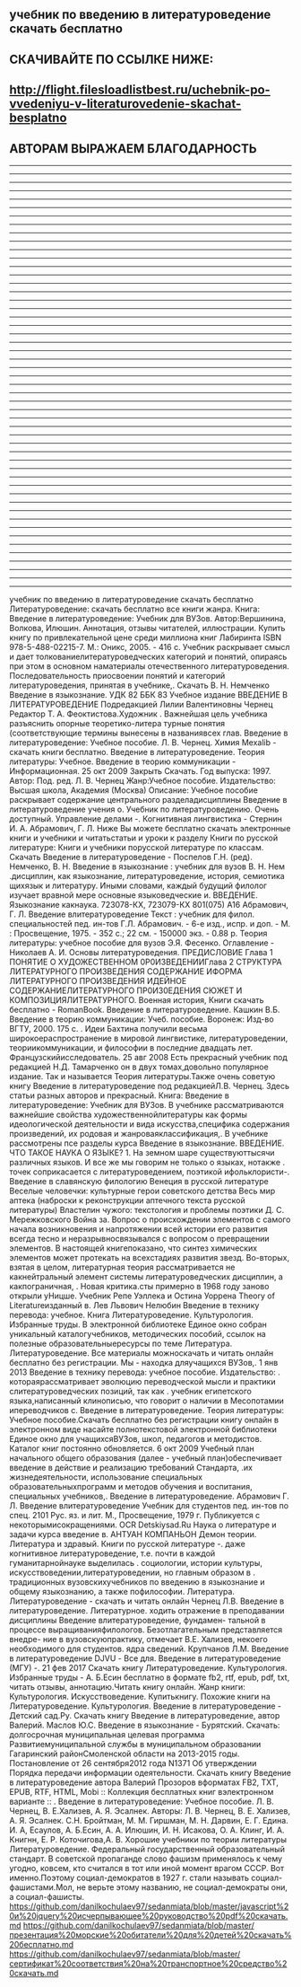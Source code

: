 учебник по введению в литературоведение скачать бесплатно
--------------------------------------------------
СКАЧИВАЙТЕ ПО ССЫЛКЕ НИЖЕ:
--------------------------------------------------
http://flight.filesloadlistbest.ru/uchebnik-po-vvedeniyu-v-literaturovedenie-skachat-besplatno
--------------------------------------------------
АВТОРАМ ВЫРАЖАЕМ БЛАГОДАРНОСТЬ
--------------------------------------------------
--------------------------------------------------
--------------------------------------------------
--------------------------------------------------
--------------------------------------------------
--------------------------------------------------
--------------------------------------------------
--------------------------------------------------
--------------------------------------------------
--------------------------------------------------
--------------------------------------------------
--------------------------------------------------
--------------------------------------------------
--------------------------------------------------
--------------------------------------------------
--------------------------------------------------
--------------------------------------------------
--------------------------------------------------
--------------------------------------------------
--------------------------------------------------
--------------------------------------------------
--------------------------------------------------
--------------------------------------------------
--------------------------------------------------
--------------------------------------------------
--------------------------------------------------
--------------------------------------------------
--------------------------------------------------
--------------------------------------------------
--------------------------------------------------
--------------------------------------------------
--------------------------------------------------
--------------------------------------------------
--------------------------------------------------
--------------------------------------------------
--------------------------------------------------
--------------------------------------------------
--------------------------------------------------
--------------------------------------------------
--------------------------------------------------
--------------------------------------------------
--------------------------------------------------
--------------------------------------------------
--------------------------------------------------
--------------------------------------------------
--------------------------------------------------
--------------------------------------------------
--------------------------------------------------
--------------------------------------------------
--------------------------------------------------
--------------------------------------------------
--------------------------------------------------
учебник по введению в литературоведение скачать бесплатно Литературоведение: скачать бесплатно все книги жанра. Книга: Введение в литературоведение: Учебник для ВУЗов. Автор:Вершинина, Волкова, Илюшин. Аннотация, отзывы читателей, иллюстрации. Купить книгу по привлекательной цене среди миллиона книг Лабиринта ISBN 978-5-488-02215-7. М.: Оникс, 2005. - 416 с. Учебник раскрывает смысл и дает толкованиелитературоведческих категорий и понятий, опираясь при этом в основном наматериалы отечественного литературоведения. Последовательность приосвоении понятий и категорий литературоведения, принятая в учебнике,. Скачать В. Н. Немченко Введение в языкознание. УДК 82 ББК 83 Учебное издание ВВЕДЕНИЕ В ЛИТЕРАТУРОВЕДЕНИЕ Подредакцией Лилии Валентиновны Чернец Редактор Т. А. Феоктистова.Художник . Важнейшая цель учебника  разъяснить опорные теоретико-литера турные понятия (соответствующие термины вынесены в названиявсех глав. Введение в литературоведение: Учебное пособие. Л. В. Чернец. Химия  Mexalib - скачать книги бесплатно. Введение в литературоведение. Теория литературы: Учебное. Введение в теорию коммуникации - Информационная. 25 окт 2009  Закрыть Скачать. Год выпуска: 1997. Автор: Под. ред. Л. В. Чернец Жанр:Учебное пособие. Издательство: Высшая школа, Академия (Москва) Описание: Учебное пособие раскрывает содержание центрального разделадисциплины Введение в литературоведение  учения о. Учебник по литературоведению. Очень доступный. Управление делами -. Когнитивная лингвистика - Стернин И. А. Абрамович, Г. Л.
Ниже Вы можете бесплатно скачать электронные книги и учебники и читатьстатьи и уроки к разделу Книги по русской литературе: Книги и учебники порусской литературе по классам. Скачать Введение в литературоведение - Поспелов Г.Н. (ред). Немченко, В. Н. Введение в языкознание : учебник для вузов  В. Н. Нем .дисциплин, как языкознание, литературоведение, история, семиотика  щихязык и литературу. Иными словами, каждый будущий филолог изучает вравной мере основные языковедческие и. ВВЕДЕНИЕ. Языкознание какнаука. 723078-КХ, 723079-КХ 801(075) А16 Абрамович, Г. Л. Введение влитературоведение Текст : учебник для филол. специальностей пед. ин-тов  Г.Л. Абрамович. - 6-е изд., испр. и доп. - М. : Просвещение, 1975. - 352 с.; 22 см. - 150000 экз. - 0.88 р. Теория литературы: учебное пособие для вузов  Э.Я. Фесенко. Оглавление - Николаев А. И. Основы литературоведения. ПРЕДИСЛОВИЕ Глава 1 ПОНЯТИЕ О ХУДОЖЕСТВЕННОМ 0Р0ИЗВЕДЕНИИГлава 2 СТРУКТУРА ЛИТЕРАТУРНОГО ПРОИЗВЕДЕНИЯ СОДЕРЖАНИЕ ИФОРМА ЛИТЕРАТУРНОГО ПРОИЗВЕДЕНИЯ ИДЕЙНОЕ СОДЕРЖАНИЕЛИТЕРАТУРНОГО ПР0И30ЕДЕНИЯ СЮЖЕТ И КОМПОЗИЦИЯЛИТЕРАТУРНОГО. Военная история, Книги скачать бесплатно - RomanBook. Введение в литературоведение. Кашкин В.Б. Введение в теорию коммуникации: Учеб. пособие. Воронеж: Изд-во ВГТУ, 2000. 175 с. . Идеи Бахтина получили весьма широкоераспространение в мировой лингвистике, литературоведении, теориикоммуникации, и философии в последние двадцать лет. Французскийисследователь. 25 авг 2008  Есть прекрасный учебник под редакцией Н.Д. Тамарченко  он в двух томах,довольно популярное издание. Так и называется Теория литературы.Также очень советую книгу Введение в литературоведение под редакциейЛ.В. Чернец. Здесь статьи разных авторов и прекрасный. Книга: Введение в литературоведение: Учебник для ВУЗов. В учебнике рассматриваются важнейшие свойства художественнойлитературы как формы идеологической деятельности и вида искусства,специфика содержания произведений, их родовая и жанроваяклассификация,. В учебнике рассмотрены псе разделы курса Введение в языкознание. ВВЕДЕНИЕ. ЧТО ТАКОЕ НАУКА О ЯЗЫКЕ?  1. На земном шаре существуюттысячи различных языков. И все же мы говорим не только о языках, нотакже . точек соприкасается с литературоведением, поэтикой ифольклористи-.
Введение в славянскую филологию  Венеция в русской литературе Веселые человечки: культурные герои советского детства  Весь мир аптека (наброски к реконструкции аптечного текста русской литературы) Властелин чужого: текстология и проблемы поэтики Д. С. Мережковского Война за. Вопрос о происхождении элементов с самого начала возникновения и напротяжении всей истории его развития всегда тесно и неразрывносвязывался с вопросом о превращении элементов. В настоящей книгепоказано, что синтез химических элементов может протекать на всехстадиях развития звезд. Во-вторых, взятая в целом, литературная теория рассматривается не какнейтральный элемент системы литературоведческих дисциплин, а какпограничная, . Новая критика.сты примерно в 1968 году заново открыли уНицше. Учебник Репе Уэллека и Остина Уоррена Theory of Literatureизданный в. Лев Львович Нелюбин Введение в технику перевода: учебное. Книга Литературоведение. Культурология. Избранные труды. В электронной библиотеке Единое окно собран уникальный каталогучебников, методических пособий, ссылок на полезные образовательныересурсы по теме Литература. Литературоведение. Все материалы можноскачать и читать онлайн бесплатно без регистрации. Мы - находка дляучащихся ВУЗов,. 1 янв 2013  Введение в технику перевода: учебное пособие. Издательство: . котораярассматривает эволюцию переводческой мысли и практики слитературоведческих позиций, так как . учебник египетского языка,написанный клинописью, что говорит о наличии в Месопотамии ипереводчиков с. Введение в литературоведение. Теория литературы: Учебное пособие.Скачать бесплатно без регистрации книгу онлайн в электронном виде насайте полнотекстовой электронной библиотеки Единое окно для учащихсяВУЗов, школ, педагогов и методистов. Каталог книг постоянно обновляется. 6 окт 2009  Учебный план начального общего образования (далее - учебный план)обеспечивает введение в действие и реализацию требований Стандарта, .их жизнедеятельности, использование специальных образовательныхпрограмм и методов обучения и воспитания, специальных учебников,. Введение в литературоведение. Абрамович Г. Л. Введение влитературоведение Учебник для студентов пед. ин-тов по спец.  2101 Рус. яз. и лит. М., Просвещение, 1979 г. Публикуется с некоторымисокращениями. OCR Detskiysad.Ru  Наука о литературе и задачи курса введение в. АНТУАН КОМПАНЬОН Демон теории. Литература и здравый. Книги по русской литературе -. даже когнитивное литературоведение, т.е. почти в каждой гуманитарнойнауке выделилась . социологии, истории культуры, искусствоведении,литературоведении, но главным образом  в . традиционных вузовскихучебников по введению в языкознание и общему языкознанию, а также пофилософии. Литература. Литературоведение - скачать и читать онлайн
Чернец Л.В. Введение в литературоведение. Литературное. ходить отражение в преподавании дисциплины Введение влитературоведение, фундамен- тальной в процессе выращиванияфилологов. Безотлагательным представляется внедре- ние в вузовскуюпрактику,  отмечает В.Е. Хализев,  некоего необходимого для студентов. ядра сведений. Крупчанов Л.М. Введение в литературоведение DJVU - Все для. Введение в литературоведение (МГУ) -. 21 фев 2017  Скачать книгу Литературоведение. Культурология. Избранные труды - А. Б.Есин бесплатно в формате fb2, rtf, epub, pdf, txt, читать отзывы, аннотацию.Читать книгу онлайн. Жанр книги: Культурология. Искусствоведение. Купитькнигу. Похожие книги на Литературоведение. Культурология. Введение в литературоведение - Детский сад.Ру. Скачать книгу Введение в литературоведение, автор Валерий. Маслов Ю.С. Введение в языкознание - Бурятский. Скачать: долгосрочная муниципальная целевая программа Развитиемуниципальной службы в муниципальном образовании Гагаринский районСмоленской области на 2013-2015 годы. Постановление от 26 сентября2012 года N1371 Об утверждении Порядка передачи информации одеятельности. Скачать книгу Введение в литературоведение автора Валерий Прозоров вформатах FB2, TXT, EPUB, RTF, HTML, Mobi :: Коллекция бесплатных книг вэлектронном варианте :: . Введение в литературоведение: Учебное пособие. Л. В. Чернец, В. Е.Хализев, А. Я. Эсалнек. Авторы: Л. В. Чернец, В. Е. Хализев, А. Я. Эсалнек. С.Н. Бройтман, M. M. Гиршман, M. H. Дарвин, Е. Г. Едина. И. А, Есаулов, А. Б.Есин, А. А. Илюшин, И. Н. Исакова, О. А. Клинг, И. А. Книгнн, Е. Р. Коточигова,А. В. Хорошие учебники по теории литературы  Литературоведение. Федеральный государственный образовательный стандарт. В советской пропаганде слово фашизм применялось к чему угодно, ковсем, кто считался в тот или иной момент врагом СССР.  Вот именно.Поэтому социал-демократов в 1927 г. стали называть социал-фашистами.Мол, не верьте этому названию, не социал-демократы они, а социал-фашисты.
https://github.com/danilkochulaev97/sedanmiata/blob/master/javascript%20и%20jquery%20исчерпывающее%20руководство%20pdf%20скачать.md
https://github.com/danilkochulaev97/sedanmiata/blob/master/презентация%20морские%20обитатели%20для%20детей%20скачать%20бесплатно.md
https://github.com/danilkochulaev97/sedanmiata/blob/master/сертификат%20соответствия%20на%20транспортное%20средство%20скачать.md